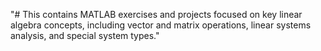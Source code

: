 "# This contains MATLAB exercises and projects focused on key linear algebra concepts, 
including vector and matrix operations, linear systems analysis, and special system types."
